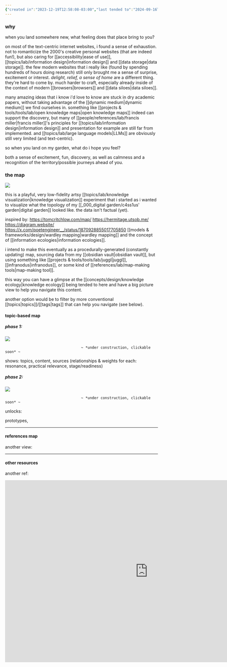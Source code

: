 ```yaml
---
{"created in":"2023-12-19T12:58:08-03:00","last tended to":"2024-09-16T18:36:35-03:00","tags":["🌿","knowledgedesign","illustration","experiment"],"dg-publish":true,"notestage":["🌿"],"created":"2023-12-19T12:58:08.957-03:00","updated":"2025-01-10T18:14:12.035-03:00","permalink":"/000-digital-garden/garden-map/","dgPassFrontmatter":true}
---
```


### why

when you land somewhere new, what feeling does that place bring to you?

on most of the text-centric internet websites, i found a sense of exhaustion. not to romanticize the 2000's creative personal websites (that are indeed fun!), but also caring for [[accessibility\|ease of use]], [[topics/lab/information design\|information design]] and [[data storage\|data storage]]. the few modern websites that i really like (found by spending hundreds of hours doing research) still only brought me a sense of surprise, excitement or interest. *delight, relief, a sense of home* are a different thing. they're hard to come by. much harder to craft, especially already inside of the context of modern [[browsers\|browsers]] and [[data siloes\|data siloes]].

many amazing ideas that i know i'd love to know are stuck in dry academic papers, without taking advantage of the [[dynamic medium\|dynamic medium]] we find ourselves in. something like [[projects & tools/tools/lab/open knowledge maps\|open knowledge maps]] indeed can support the discovery, but many of [[people/references/lab/francis miller\|francis miller]]'s principles for [[topics/lab/information design\|information design]] and presentation for example are still far from implemented. and [[topics/lab/large language models\|LLMs]] are obviously still very limited (and text-centric).

so when you land on my garden, what do i hope you feel?

both a sense of excitement, fun, discovery, as well as calmness and a recognition of the territory/possible journeys ahead of you.

### the map

<!--![garden map v2.excalidraw.png](/img/user/_007_illustrations%20&%20sketches/garden%20map%20v2.excalidraw.png)-->
![](https://i.imgur.com/eCPfDgm.png)


this is a playful, very low-fidelity artsy [[topics/lab/knowledge visualization\|knowledge visualization]] experiment that i started as i wanted to visualize what the topology of my [[_000_digital garden/c4ss1us' garden\|digital garden]] looked like. the data isn't factual (yet).

inspired by:
https://tomcritchlow.com/map/
https://hermitage.utsob.me/
https://diagram.website/
https://x.com/poetengineer__/status/1870928855017705850
[[models & frameworks/design/wardley mapping\|wardley mapping]] and the concept of [[information ecologies\|information ecologies]].

i intend to make this eventually as a procedurally-generated (constantly updating) map, sourcing data from my [[obsidian vault\|obsidian vault]], but using something like [[projects & tools/tools/lab/juggl\|juggl]], [[infranodus\|infranodus]], or some kind of [[references/lab/map-making tools\|map-making tool]].

this way you can have a glimpse at the [[concepts/design/knowledge ecology\|knowledge ecology]] being tended to here and have a big picture view to help you navigate this content.

another option would be to filter by more conventional [[topics\|topics]]/[[tags\|tags]] that can help you navigate (see below).

#### topic-based map
##### phase 1:

<!--![research overview.excalidraw.png](/img/user/_007_illustrations%20&%20sketches/research%20overview.excalidraw.png)-->
![](https://i.imgur.com/aFTlkeJ.png)

                                       ~ *under construction, clickable soon* ~

shows: topics, content, sources (relationships & weights for each: resonance, practical relevance, stage/readiness)

##### phase 2:

<!--![research preview.excalidraw.png](/img/user/_007_illustrations%20&%20sketches/research%20preview.excalidraw.png)-->
![](https://i.imgur.com/axizghy.png)

                                       ~ *under construction, clickable soon* ~

unlocks:

prototypes, 

---
#### references map

another view:


---

#### other resources

another ref:
<iframe src="https://embed.kumu.io/93dd947d40c4523b2969847bfd7564b3" width="940" height="600" frameborder="0"></iframe>